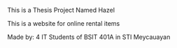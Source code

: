 This is a Thesis Project Named Hazel

This is a website for online rental items

Made by: 4 IT Students of BSIT 401A in STI Meycauayan
